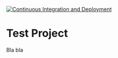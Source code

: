 [![Continuous Integration and Deployment](https://github.com/faridbayram/net-core-live-ci-cd/actions/workflows/ci-cd.yaml/badge.svg)](https://github.com/faridbayram/net-core-live-ci-cd/actions/workflows/ci-cd.yaml)


# Test Project

Bla bla
